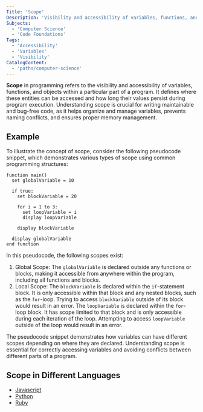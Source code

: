```yaml
---
Title: 'Scope'
Description: 'Visibility and accessibility of variables, functions, and objects within a particular part of a program.'
Subjects:
  - 'Computer Science'
  - 'Code Foundations'
Tags:
  - 'Accessibility'
  - 'Variables'
  - 'Visibility'
CatalogContent:
  - 'paths/computer-science'
---
```


**Scope** in programming refers to the visibility and accessibility of variables, functions, and objects within a particular part of a program. It defines where these entities can be accessed and how long their values persist during program execution. Understanding scope is crucial for writing maintainable and bug-free code, as it helps organize and manage variables, prevents naming conflicts, and ensures proper memory management.

## Example

To illustrate the concept of scope, consider the following pseudocode snippet, which demonstrates various types of scope using common programming structures:

```pseudo
function main()
  set globalVariable = 10

  if true:
    set blockVariable = 20

    for i = 1 to 3:
      set loopVariable = i
      display loopVariable

    display blockVariable

  display globalVariable
end function
```

In this pseudocode, the following scopes exist:

1. Global Scope: The `globalVariable` is declared outside any functions or blocks, making it accessible from anywhere within the program, including all functions and blocks.
2. Local Scope: The `blockVariable` is declared within the `if`-statement block. It is only accessible within that block and any nested blocks, such as the `for`-loop. Trying to access `blockVariable` outside of its block would result in an error. The `loopVariable` is declared within the `for`-loop block. It has scope limited to that block and is only accessible during each iteration of the loop. Attempting to access `loopVariable` outside of the loop would result in an error.

The pseudocode snippet demonstrates how variables can have different scopes depending on where they are declared. Understanding scope is essential for correctly accessing variables and avoiding conflicts between different parts of a program.

## Scope in Different Languages

- [Javascript](https://www.codecademy.com/resources/docs/javascript/variable-scope)
- [Python](https://www.codecademy.com/resources/docs/python/scope)
- [Ruby](https://www.codecademy.com/resources/docs/ruby/scope)
